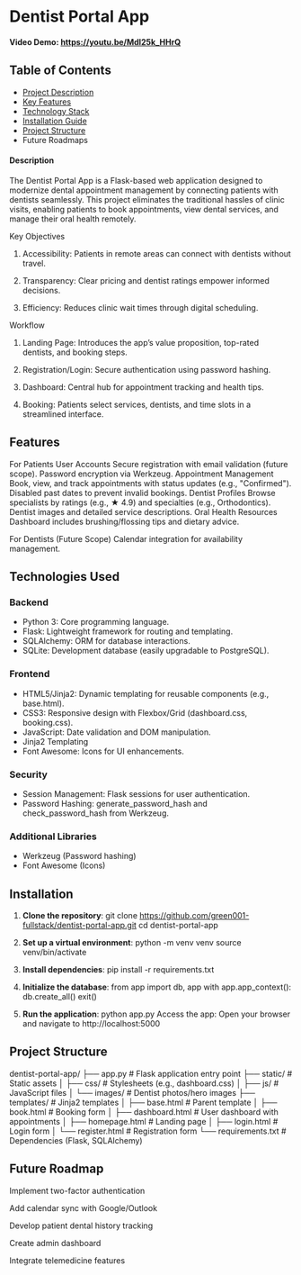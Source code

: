 # Dentist Portal App

#### Video Demo: https://youtu.be/MdI25k_HHrQ

## Table of Contents
- [Project Description](#project-description)
- [Key Features](#key-features)
- [Technology Stack](#technology-stack)
- [Installation Guide](#installation-guide)
- [Project Structure](#project-structure)
- Future Roadmaps

#### Description
The Dentist Portal App is a Flask-based web application designed to modernize dental appointment management by connecting patients with dentists seamlessly. This project eliminates the traditional hassles of clinic visits, enabling patients to book appointments, view dental services, and manage their oral health remotely.

Key Objectives
1.  Accessibility: Patients in remote areas can connect with dentists without travel.

2.  Transparency: Clear pricing and dentist ratings empower informed decisions.

3.  Efficiency: Reduces clinic wait times through digital scheduling.

Workflow
1.  Landing Page: Introduces the app’s value proposition, top-rated dentists, and booking steps.

2.  Registration/Login: Secure authentication using password hashing.

3.  Dashboard: Central hub for appointment tracking and health tips.

4.  Booking: Patients select services, dentists, and time slots in a streamlined interface.

## Features
For Patients
    User Accounts
        Secure registration with email validation (future scope).
        Password encryption via Werkzeug.
    Appointment Management
        Book, view, and track appointments with status updates (e.g., "Confirmed").
        Disabled past dates to prevent invalid bookings.
    Dentist Profiles
        Browse specialists by ratings (e.g., ★ 4.9) and specialties (e.g., Orthodontics).
        Dentist images and detailed service descriptions.
    Oral Health Resources
        Dashboard includes brushing/flossing tips and dietary advice.

For Dentists (Future Scope)
    Calendar integration for availability management.


## Technologies Used

### Backend
- Python 3: Core programming language.
- Flask: Lightweight framework for routing and templating.
- SQLAlchemy: ORM for database interactions.
- SQLite: Development database (easily upgradable to PostgreSQL).

### Frontend
- HTML5/Jinja2: Dynamic templating for reusable components (e.g., base.html).
- CSS3: Responsive design with Flexbox/Grid (dashboard.css, booking.css).
- JavaScript: Date validation and DOM manipulation.
- Jinja2 Templating
- Font Awesome: Icons for UI enhancements.

### Security
- Session Management: Flask sessions for user authentication.
- Password Hashing: generate_password_hash and check_password_hash from Werkzeug.

### Additional Libraries
- Werkzeug (Password hashing)
- Font Awesome (Icons)

## Installation

1. **Clone the repository**:
   git clone https://github.com/green001-fullstack/dentist-portal-app.git
   cd dentist-portal-app

2.  **Set up a virtual environment**:
    python -m venv venv
    source venv/bin/activate

3.  **Install dependencies**:
    pip install -r requirements.txt

4.  **Initialize the database**:
     from app import db, app
     with app.app_context():
         db.create_all()
         exit()
5.   **Run the application**:
    python app.py
    Access the app:
    Open your browser and navigate to http://localhost:5000

## Project Structure
dentist-portal-app/
├── app.py                # Flask application entry point
├── static/               # Static assets
│   ├── css/              # Stylesheets (e.g., dashboard.css)
│   ├── js/               # JavaScript files
│   └── images/           # Dentist photos/hero images
├── templates/            # Jinja2 templates
│   ├── base.html         # Parent template
│   ├── book.html         # Booking form
│   ├── dashboard.html    # User dashboard with appointments
│   ├── homepage.html     # Landing page
│   ├── login.html        # Login form
│   └── register.html     # Registration form
└── requirements.txt      # Dependencies (Flask, SQLAlchemy)

## Future Roadmap
Implement two-factor authentication

Add calendar sync with Google/Outlook

Develop patient dental history tracking

Create admin dashboard

Integrate telemedicine features
